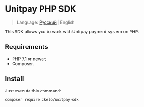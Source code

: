 # Unitpay PHP SDK

> Language: [Русский](README.md) | English

This SDK allows you to work with Unitpay payment system on PHP.

## Requirements

- PHP 7.1 or newer;
- Composer.

## Install

Just execute this command:

```
composer require zkelo/unitpay-sdk
```
